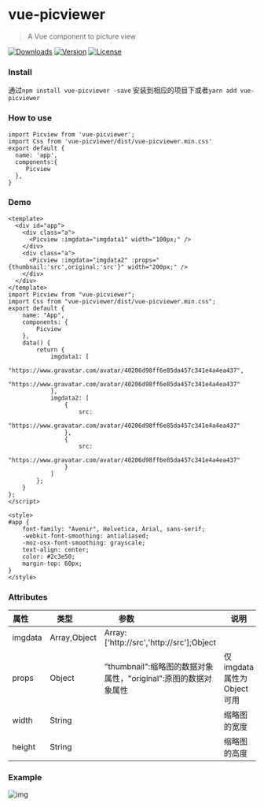 # vue-picviewer
> A Vue component to picture view


<p>
  <a href="https://npmcharts.com/compare/vue-picviewer?minimal=true"><img src="https://img.shields.io/npm/dm/vue-picviewer.svg" alt="Downloads"></a>
  <a href="https://www.npmjs.com/package/vue-picviewer"><img src="https://img.shields.io/npm/v/vue-picviewer.svg" alt="Version"></a>
  <a href="https://www.npmjs.com/package/vue-picviewer"><img src="https://img.shields.io/npm/l/vue-picviewer.svg" alt="License"></a>
</p>

### Install
通过```npm install vue-picviewer -save``` 安装到相应的项目下或者```yarn add vue-picviewer```

### How to use
```vue
import Picview from 'vue-picviewer';
import Css from 'vue-picviewer/dist/vue-picviewer.min.css'
export default {
  name: 'app',
  components:{
     Picview
  },
}
```
### Demo

```vue
<template>
  <div id="app">
    <div class="a">
      <Picview :imgdata="imgdata1" width="100px;" />
    </div>
    <div class="a">
      <Picview :imgdata="imgdata2" :props="{thumbnail:'src',original:'src'}" width="200px;" />
    </div>
  </div>
</template>
import Picview from "vue-picviewer";
import Css from "vue-picviewer/dist/vue-picviewer.min.css";
export default {
    name: "App",
    components: {
        Picview
    },
    data() {
        return {
            imgdata1: [
                "https://www.gravatar.com/avatar/40206d98ff6e85da457c341e4a4ea437",
                "https://www.gravatar.com/avatar/40206d98ff6e85da457c341e4a4ea437"
            ],
            imgdata2: [
                {
                    src:
                        "https://www.gravatar.com/avatar/40206d98ff6e85da457c341e4a4ea437"
                },
                {
                    src:
                        "https://www.gravatar.com/avatar/40206d98ff6e85da457c341e4a4ea437"
                }
            ]
        };
    }
};
</script>

<style>
#app {
    font-family: "Avenir", Helvetica, Arial, sans-serif;
    -webkit-font-smoothing: antialiased;
    -moz-osx-font-smoothing: grayscale;
    text-align: center;
    color: #2c3e50;
    margin-top: 60px;
}
</style>
```
### Attributes

| 属性        |类型         |   参数                                   |  说明    |
| ----------- |------------| ---------------------------------------- |----------|
|imgdata|Array,Object| Array:['http://src','http://src'];Object ||
|props|Object|"thumbnail":缩略图的数据对象属性，"original":原图的数据对象属性 |仅imgdata属性为Object可用|
|width|String||缩略图的宽度|
|height|String||缩略图的高度|
### Example
![img](https://github.com/chenyeah/vue-picviewer/raw/master/docs/demo.gif)
